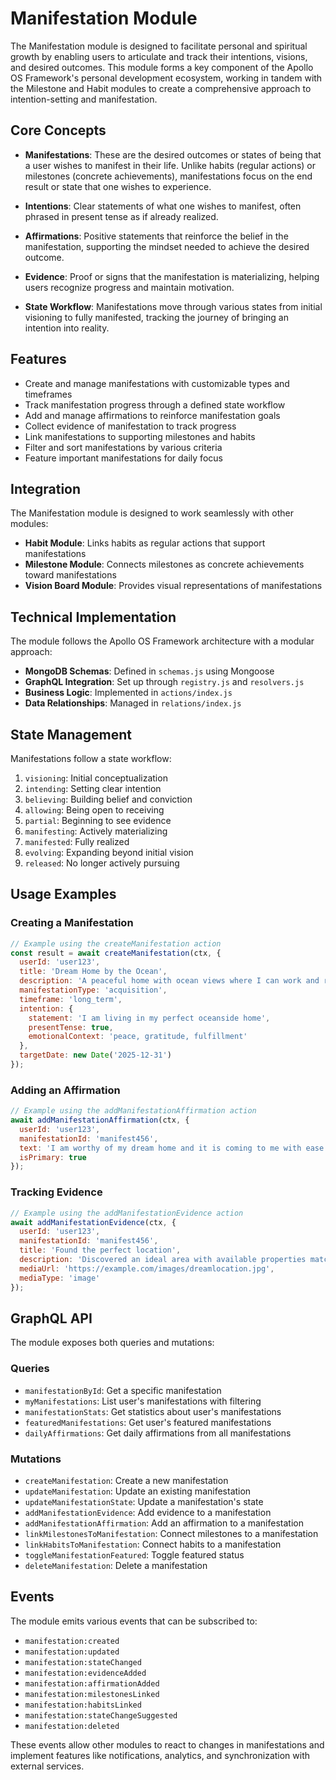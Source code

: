 # Manifestation Module

The Manifestation module is designed to facilitate personal and spiritual growth by enabling users to articulate and track their intentions, visions, and desired outcomes. This module forms a key component of the Apollo OS Framework's personal development ecosystem, working in tandem with the Milestone and Habit modules to create a comprehensive approach to intention-setting and manifestation.

## Core Concepts

- **Manifestations**: These are the desired outcomes or states of being that a user wishes to manifest in their life. Unlike habits (regular actions) or milestones (concrete achievements), manifestations focus on the end result or state that one wishes to experience.

- **Intentions**: Clear statements of what one wishes to manifest, often phrased in present tense as if already realized.

- **Affirmations**: Positive statements that reinforce the belief in the manifestation, supporting the mindset needed to achieve the desired outcome.

- **Evidence**: Proof or signs that the manifestation is materializing, helping users recognize progress and maintain motivation.

- **State Workflow**: Manifestations move through various states from initial visioning to fully manifested, tracking the journey of bringing an intention into reality.

## Features

- Create and manage manifestations with customizable types and timeframes
- Track manifestation progress through a defined state workflow
- Add and manage affirmations to reinforce manifestation goals
- Collect evidence of manifestation to track progress
- Link manifestations to supporting milestones and habits
- Filter and sort manifestations by various criteria
- Feature important manifestations for daily focus

## Integration

The Manifestation module is designed to work seamlessly with other modules:

- **Habit Module**: Links habits as regular actions that support manifestations
- **Milestone Module**: Connects milestones as concrete achievements toward manifestations
- **Vision Board Module**: Provides visual representations of manifestations

## Technical Implementation

The module follows the Apollo OS Framework architecture with a modular approach:

- **MongoDB Schemas**: Defined in `schemas.js` using Mongoose
- **GraphQL Integration**: Set up through `registry.js` and `resolvers.js`
- **Business Logic**: Implemented in `actions/index.js`
- **Data Relationships**: Managed in `relations/index.js`

## State Management

Manifestations follow a state workflow:

1. `visioning`: Initial conceptualization
2. `intending`: Setting clear intention
3. `believing`: Building belief and conviction
4. `allowing`: Being open to receiving
5. `partial`: Beginning to see evidence
6. `manifesting`: Actively materializing
7. `manifested`: Fully realized
8. `evolving`: Expanding beyond initial vision
9. `released`: No longer actively pursuing

## Usage Examples

### Creating a Manifestation

```javascript
// Example using the createManifestation action
const result = await createManifestation(ctx, {
  userId: 'user123',
  title: 'Dream Home by the Ocean',
  description: 'A peaceful home with ocean views where I can work and relax',
  manifestationType: 'acquisition',
  timeframe: 'long_term',
  intention: {
    statement: 'I am living in my perfect oceanside home',
    presentTense: true,
    emotionalContext: 'peace, gratitude, fulfillment'
  },
  targetDate: new Date('2025-12-31')
});
```

### Adding an Affirmation

```javascript
// Example using the addManifestationAffirmation action
await addManifestationAffirmation(ctx, {
  userId: 'user123',
  manifestationId: 'manifest456',
  text: 'I am worthy of my dream home and it is coming to me with ease',
  isPrimary: true
});
```

### Tracking Evidence

```javascript
// Example using the addManifestationEvidence action
await addManifestationEvidence(ctx, {
  userId: 'user123',
  manifestationId: 'manifest456',
  title: 'Found the perfect location',
  description: 'Discovered an ideal area with available properties matching my criteria',
  mediaUrl: 'https://example.com/images/dreamlocation.jpg',
  mediaType: 'image'
});
```

## GraphQL API

The module exposes both queries and mutations:

### Queries
- `manifestationById`: Get a specific manifestation
- `myManifestations`: List user's manifestations with filtering
- `manifestationStats`: Get statistics about user's manifestations
- `featuredManifestations`: Get user's featured manifestations
- `dailyAffirmations`: Get daily affirmations from all manifestations

### Mutations
- `createManifestation`: Create a new manifestation
- `updateManifestation`: Update an existing manifestation
- `updateManifestationState`: Update a manifestation's state
- `addManifestationEvidence`: Add evidence to a manifestation
- `addManifestationAffirmation`: Add an affirmation to a manifestation
- `linkMilestonesToManifestation`: Connect milestones to a manifestation
- `linkHabitsToManifestation`: Connect habits to a manifestation
- `toggleManifestationFeatured`: Toggle featured status
- `deleteManifestation`: Delete a manifestation

## Events

The module emits various events that can be subscribed to:

- `manifestation:created`
- `manifestation:updated`
- `manifestation:stateChanged`
- `manifestation:evidenceAdded`
- `manifestation:affirmationAdded`
- `manifestation:milestonesLinked`
- `manifestation:habitsLinked`
- `manifestation:stateChangeSuggested`
- `manifestation:deleted`

These events allow other modules to react to changes in manifestations and implement features like notifications, analytics, and synchronization with external services. 